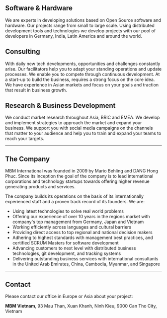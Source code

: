 ## Software & Hardware
We are experts in developing solutions based on Open Source software and hardware. Our projects range from small to large scale. Using distributed development tools and technologies we develop projects with our pool of developers in Germany, India, Latin America and around the world.

## Consulting
With daily new tech developments, opportunities and challenges constantly arise. Our facilitators help you to adapt your standing operations and update processes. We enable you to compete through continuous development. At a start-up to build the business, requires a strong focus on the core idea. We have experience in Asian markets and focus on your goals and traction that result in business growth.

## Research & Business Development
We conduct market research throughout Asia, BRIC and EMEA. We develop and implement strategies to approach the market and expand your business. We support you with social media campaigns on the channels that matter to your audience and help you to train and expand your teams to reach your targets.

***
## The Company
MBM International was founded in 2009 by Mario Behling and DANG Hong Phuc. Since its inception the goal of the company is to lead international corporations and technology startups towards offering higher revenue generating products and services.

The company builds its operations on the basis of its internationally experienced staff and a proven track record of its founders. We are:

* Using latest technologies to solve real world problems
* Offering our experience of over 10 years in the regions market with company's top management from Germany, Japan and Vietnam
* Working efficiently across languages and cultural barriers
* Providing direct access to top regional and national decision makers
* Adhering to highest standards with management best practices, and certified SCRUM Masters for software development
* Advancing customers to next level with distributed business technologies, git development, and tracking systems
* Delivering outstanding business services with international consultants in the United Arab Emirates, China, Cambodia, Myanmar, and Singapore

***
## Contact
Please contact our office in Europe or Asia about your project:

**MBM Vietnam**, 93 Mau Than, Xuan Khanh, Ninh Kieu, 9000 Can Tho City, Vietnam
